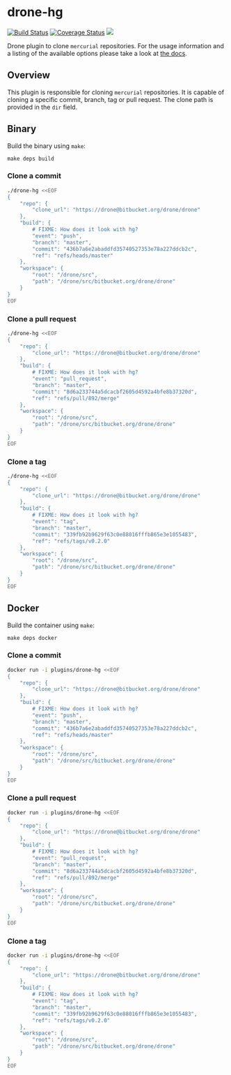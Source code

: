# drone-hg

[![Build Status](http://beta.drone.io/api/badges/drone-plugins/drone-hg/status.svg)](http://beta.drone.io/drone-plugins/drone-hg)
[![Coverage Status](https://aircover.co/badges/drone-plugins/drone-hg/coverage.svg)](https://aircover.co/drone-plugins/drone-hg)
[![](https://badge.imagelayers.io/plugins/drone-hg:latest.svg)](https://imagelayers.io/?images=plugins/drone-hg:latest 'Get your own badge on imagelayers.io')

Drone plugin to clone `mercurial` repositories. For the usage information and a listing of the available options please take a look at [the docs](DOCS.md).

## Overview

This plugin is responsible for cloning `mercurial` repositories. It is capable
of cloning a specific commit, branch, tag or pull request. The clone path is
provided in the `dir` field.

## Binary

Build the binary using `make`:

```
make deps build
```

### Clone a commit

```sh
./drone-hg <<EOF
{
    "repo": {
        "clone_url": "https://drone@bitbucket.org/drone/drone"
    },
    "build": {
        # FIXME: How does it look with hg?
        "event": "push",
        "branch": "master",
        "commit": "436b7a6e2abaddfd35740527353e78a227ddcb2c",
        "ref": "refs/heads/master"
    },
    "workspace": {
        "root": "/drone/src",
        "path": "/drone/src/bitbucket.org/drone/drone"
    }
}
EOF
```

### Clone a pull request

```sh
./drone-hg <<EOF
{
    "repo": {
        "clone_url": "https://drone@bitbucket.org/drone/drone"
    },
    "build": {
        # FIXME: How does it look with hg?
        "event": "pull_request",
        "branch": "master",
        "commit": "8d6a233744a5dcacbf2605d4592a4bfe8b37320d",
        "ref": "refs/pull/892/merge"
    },
    "workspace": {
        "root": "/drone/src",
        "path": "/drone/src/bitbucket.org/drone/drone"
    }
}
EOF
```

### Clone a tag

```sh
./drone-hg <<EOF
{
    "repo": {
        "clone_url": "https://drone@bitbucket.org/drone/drone"
    },
    "build": {
        # FIXME: How does it look with hg?
        "event": "tag",
        "branch": "master",
        "commit": "339fb92b9629f63c0e88016fffb865e3e1055483",
        "ref": "refs/tags/v0.2.0"
    },
    "workspace": {
        "root": "/drone/src",
        "path": "/drone/src/bitbucket.org/drone/drone"
    }
}
EOF
```

## Docker

Build the container using `make`:

```
make deps docker
```

### Clone a commit

```sh
docker run -i plugins/drone-hg <<EOF
{
    "repo": {
        "clone_url": "https://drone@bitbucket.org/drone/drone"
    },
    "build": {
        # FIXME: How does it look with hg?
        "event": "push",
        "branch": "master",
        "commit": "436b7a6e2abaddfd35740527353e78a227ddcb2c",
        "ref": "refs/heads/master"
    },
    "workspace": {
        "root": "/drone/src",
        "path": "/drone/src/bitbucket.org/drone/drone"
    }
}
EOF
```

### Clone a pull request

```sh
docker run -i plugins/drone-hg <<EOF
{
    "repo": {
        "clone_url": "https://drone@bitbucket.org/drone/drone"
    },
    "build": {
        # FIXME: How does it look with hg?
        "event": "pull_request",
        "branch": "master",
        "commit": "8d6a233744a5dcacbf2605d4592a4bfe8b37320d",
        "ref": "refs/pull/892/merge"
    },
    "workspace": {
        "root": "/drone/src",
        "path": "/drone/src/bitbucket.org/drone/drone"
    }
}
EOF
```

### Clone a tag

```sh
docker run -i plugins/drone-hg <<EOF
{
    "repo": {
        "clone_url": "https://drone@bitbucket.org/drone/drone"
    },
    "build": {
        # FIXME: How does it look with hg?
        "event": "tag",
        "branch": "master",
        "commit": "339fb92b9629f63c0e88016fffb865e3e1055483",
        "ref": "refs/tags/v0.2.0"
    },
    "workspace": {
        "root": "/drone/src",
        "path": "/drone/src/bitbucket.org/drone/drone"
    }
}
EOF
```
